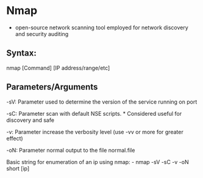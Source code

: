 # Nmap 
- open-source network scanning tool employed for network discovery and security auditing
## Syntax:

nmap [Command] [IP address/range/etc]

## Parameters/Arguments

-sV: Parameter used to determine the version of the service running on port

-sC: Parameter scan with default NSE scripts. 
        * Considered useful for discovery and safe

-v: Parameter increase the verbosity level (use -vv or more for greater effect)

-oN: Parameter normal output to the file normal.file

Basic string for enumeration of an ip using nmap:
    - nmap -sV -sC -v -oN short [ip]
